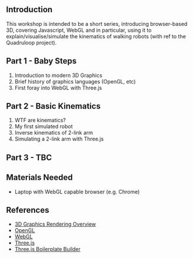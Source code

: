 ## Introduction

This workshop is intended to be a short series, introducing browser-based 3D, covering Javascript, WebGL and in particular, using it to explain/visualise/simulate the kinematics of walking robots (with ref to the Quadruloop project).

## Part 1 - Baby Steps

1. Introduction to modern 3D Graphics
2. Brief history of graphics languages (OpenGL, etc)
3. First foray into WebGL with Three.js

## Part 2 - Basic Kinematics

1. WTF are kinematics?
2. My first simulated robot
3. Inverse kinematics of 2-link arm
4. Simulating a 2-link arm with Three.js

## Part 3 - TBC


## Materials Needed

* Laptop with WebGL capable browser (e.g. Chrome)

## References

* [3D Graphics Rendering Overview](http://groups.csail.mit.edu/cag/wss03/talks/wss03-mark2.pdf)
* [OpenGL](https://en.wikipedia.org/wiki/OpenGL)
* [WebGL](https://en.wikipedia.org/wiki/WebGL)
* [Three.js](http://threejs.org/)
* [Three.js Boilerplate Builder](https://jeromeetienne.github.io/threejsboilerplatebuilder/)
